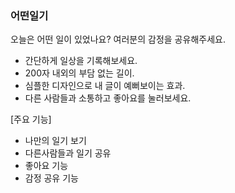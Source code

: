 ### **어떤일기**

오늘은 어떤 일이 있었나요?  여러분의 감정을 공유해주세요.

- 간단하게 일상을 기록해보세요. 
- 200자 내외의 부담 없는 길이. 
- 심플한 디자인으로 내 글이 예뻐보이는 효과. 
- 다른 사람들과 소통하고 좋아요를 눌러보세요.

[주요 기능]
- 나만의 일기 보기
- 다른사람들과 일기 공유
- 좋아요 기능
- 감정 공유 기능

